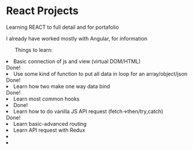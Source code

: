 <h1>React Projects</h1>
<p>Learning REACT to full detail and for portafolio</p>
<p>I already have worked mostly with Angular, for information</p>
<ol>Things to learn: </ol>
<li>Basic connection of js and view (virtual DOM/HTML)</li> Done!
<li>Use some kind of function to put all data in loop for an array/object/json</li>Done!
<li>Learn how two make one way data bind</li>Done!
<li>Learn most common hooks<li>Done!
<li>Learn how to do vanilla JS API request (fetch->then/try,catch)</li> Done!
<li>Learn basic-advanced routing</li>
<li>Learn API request with Redux<li>
<li>
